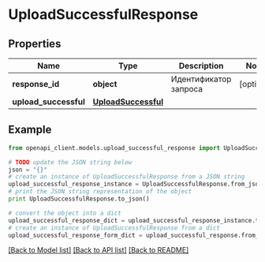 # UploadSuccessfulResponse


## Properties
Name | Type | Description | Notes
------------ | ------------- | ------------- | -------------
**response_id** | **object** | Идентификатор запроса | [optional] 
**upload_successful** | [**UploadSuccessful**](UploadSuccessful.md) |  | 

## Example

```python
from openapi_client.models.upload_successful_response import UploadSuccessfulResponse

# TODO update the JSON string below
json = "{}"
# create an instance of UploadSuccessfulResponse from a JSON string
upload_successful_response_instance = UploadSuccessfulResponse.from_json(json)
# print the JSON string representation of the object
print UploadSuccessfulResponse.to_json()

# convert the object into a dict
upload_successful_response_dict = upload_successful_response_instance.to_dict()
# create an instance of UploadSuccessfulResponse from a dict
upload_successful_response_form_dict = upload_successful_response.from_dict(upload_successful_response_dict)
```
[[Back to Model list]](../README.md#documentation-for-models) [[Back to API list]](../README.md#documentation-for-api-endpoints) [[Back to README]](../README.md)


